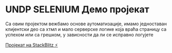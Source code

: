 #  UNDP SELENIUM Демо пројекат 


Са овим пројектом вежбамо основе аутоматизације, имамо једноставан клијентски део са хтмл и мало серверске логике која враћа страницу са успехом или са грешком, у зависности да ли се исправно логујете

[Пројекат на StackBlitz ⚡️]([https://stackblitz.com/edit/nextjs-5fs7me](https://stackblitz.com/edit/nextjs-5fs7me?file=pages/api/login.js))
